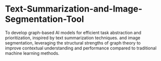 # Text-Summarization-and-Image-Segmentation-Tool
To develop graph-based AI models for efficient task abstraction and prioritization, inspired by text summarization techniques. and image segmentation, leveraging the structural strengths of graph theory to improve contextual understanding and performance compared to traditional machine learning methods.
